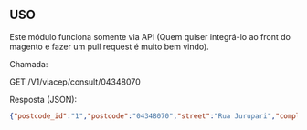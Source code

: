USO
-----

Este módulo funciona somente via API
(Quem quiser integrá-lo ao front do magento e fazer um pull request é muito bem vindo).

Chamada:

GET /V1/viacep/consult/04348070 

Resposta (JSON):

```json
{"postcode_id":"1","postcode":"04348070","street":"Rua Jurupari","complement":"","neighborhood":"Jardim Oriental","city":"S\u00e3o Paulo","region":"SP","region_id":503,"ibge":"3550308"}
```

